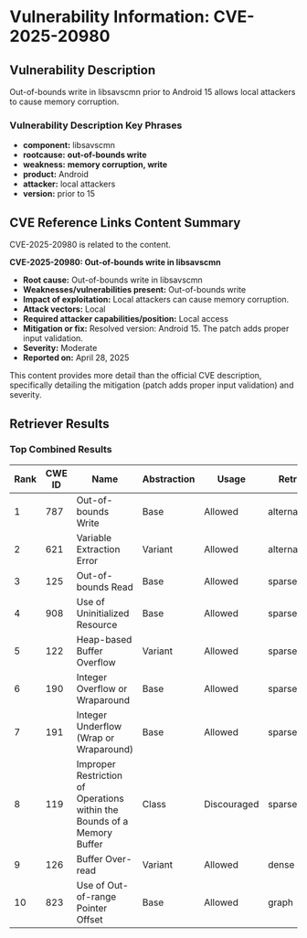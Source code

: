 # Vulnerability Information: CVE-2025-20980

## Vulnerability Description
Out-of-bounds write in libsavscmn prior to Android 15 allows local attackers to cause memory corruption.

### Vulnerability Description Key Phrases
- **component:** libsavscmn
- **rootcause:** **out-of-bounds write**
- **weakness:** **memory corruption, write**
- **product:** Android
- **attacker:** local attackers
- **version:** prior to 15

## CVE Reference Links Content Summary
CVE-2025-20980 is related to the content.

**CVE-2025-20980: Out-of-bounds write in libsavscmn**

*   **Root cause:** Out-of-bounds write in libsavscmn
*   **Weaknesses/vulnerabilities present:** Out-of-bounds write
*   **Impact of exploitation:** Local attackers can cause memory corruption.
*   **Attack vectors:** Local
*   **Required attacker capabilities/position:** Local access
*   **Mitigation or fix:** Resolved version: Android 15. The patch adds proper input validation.
*   **Severity:** Moderate
*   **Reported on:** April 28, 2025

This content provides more detail than the official CVE description, specifically detailing the mitigation (patch adds proper input validation) and severity.

## Retriever Results

### Top Combined Results

| Rank | CWE ID | Name | Abstraction | Usage  | Retrievers | Individual Scores |
|------|--------|------|-------------|-------|------------|-------------------|
| 1 | 787 | Out-of-bounds Write | Base | Allowed | alternate_terms | 1.000 |
| 2 | 621 | Variable Extraction Error | Variant | Allowed | alternate_terms | 0.700 |
| 3 | 125 | Out-of-bounds Read | Base | Allowed | sparse | 0.169 |
| 4 | 908 | Use of Uninitialized Resource | Base | Allowed | sparse | 0.165 |
| 5 | 122 | Heap-based Buffer Overflow | Variant | Allowed | sparse | 0.161 |
| 6 | 190 | Integer Overflow or Wraparound | Base | Allowed | sparse | 0.158 |
| 7 | 191 | Integer Underflow (Wrap or Wraparound) | Base | Allowed | sparse | 0.158 |
| 8 | 119 | Improper Restriction of Operations within the Bounds of a Memory Buffer | Class | Discouraged | sparse | 0.156 |
| 9 | 126 | Buffer Over-read | Variant | Allowed | dense | 0.575 |
| 10 | 823 | Use of Out-of-range Pointer Offset | Base | Allowed | graph | 0.003 |

